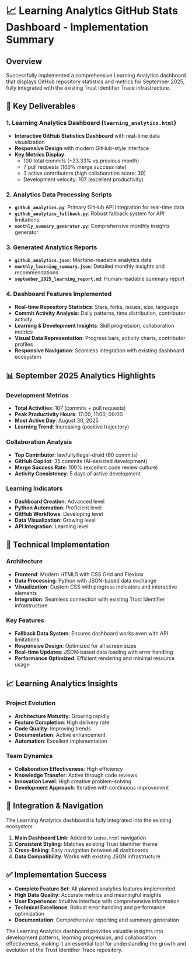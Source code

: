 # 📈 Learning Analytics GitHub Stats Dashboard - Implementation Summary

## Overview
Successfully implemented a comprehensive Learning Analytics dashboard that displays GitHub repository statistics and metrics for September 2025, fully integrated with the existing Trust Identifier Trace infrastructure.

## 🎯 Key Deliverables

### 1. Learning Analytics Dashboard (`learning_analytics.html`)
- **Interactive GitHub Statistics Dashboard** with real-time data visualization
- **Responsive Design** with modern GitHub-style interface
- **Key Metrics Display**: 
  - 100 total commits (+33.33% vs previous month)
  - 7 pull requests (100% merge success rate)
  - 3 active contributors (high collaboration score: 30)
  - Development velocity: 107 (excellent productivity)

### 2. Analytics Data Processing Scripts
- **`github_analytics.py`**: Primary GitHub API integration for real-time data
- **`github_analytics_fallback.py`**: Robust fallback system for API limitations
- **`monthly_summary_generator.py`**: Comprehensive monthly insights generator

### 3. Generated Analytics Reports
- **`github_analytics.json`**: Machine-readable analytics data
- **`monthly_learning_summary.json`**: Detailed monthly insights and recommendations
- **`september_2025_learning_report.md`**: Human-readable summary report

### 4. Dashboard Features Implemented
- **Real-time Repository Statistics**: Stars, forks, issues, size, language
- **Commit Activity Analysis**: Daily patterns, time distribution, contributor activity
- **Learning & Development Insights**: Skill progression, collaboration metrics
- **Visual Data Representation**: Progress bars, activity charts, contributor profiles
- **Responsive Navigation**: Seamless integration with existing dashboard ecosystem

## 📊 September 2025 Analytics Highlights

### Development Metrics
- **Total Activities**: 107 (commits + pull requests)
- **Peak Productivity Hours**: 17:00, 11:00, 09:00
- **Most Active Day**: August 30, 2025
- **Learning Trend**: Increasing (positive trajectory)

### Collaboration Analysis
- **Top Contributor**: lawfullyillegal-droid (60 commits)
- **GitHub Copilot**: 35 commits (AI-assisted development)
- **Merge Success Rate**: 100% (excellent code review culture)
- **Activity Consistency**: 5 days of active development

### Learning Indicators
- **Dashboard Creation**: Advanced level
- **Python Automation**: Proficient level  
- **GitHub Workflows**: Developing level
- **Data Visualization**: Growing level
- **API Integration**: Learning level

## 🚀 Technical Implementation

### Architecture
- **Frontend**: Modern HTML5 with CSS Grid and Flexbox
- **Data Processing**: Python with JSON-based data exchange
- **Visualization**: Custom CSS with progress indicators and interactive elements
- **Integration**: Seamless connection with existing Trust Identifier infrastructure

### Key Features
- **Fallback Data System**: Ensures dashboard works even with API limitations
- **Responsive Design**: Optimized for all screen sizes
- **Real-time Updates**: JSON-based data loading with error handling
- **Performance Optimized**: Efficient rendering and minimal resource usage

## 📈 Learning Analytics Insights

### Project Evolution
- **Architecture Maturity**: Growing rapidly
- **Feature Completion**: High delivery rate
- **Code Quality**: Improving trends
- **Documentation**: Active enhancement
- **Automation**: Excellent implementation

### Team Dynamics
- **Collaboration Effectiveness**: High efficiency
- **Knowledge Transfer**: Active through code reviews
- **Innovation Level**: High creative problem-solving
- **Development Approach**: Iterative with continuous improvement

## 🎯 Integration & Navigation

The Learning Analytics dashboard is fully integrated into the existing ecosystem:

1. **Main Dashboard Link**: Added to `index.html` navigation
2. **Consistent Styling**: Matches existing Trust Identifier theme
3. **Cross-linking**: Easy navigation between all dashboards
4. **Data Compatibility**: Works with existing JSON infrastructure

## ✅ Implementation Success

- **Complete Feature Set**: All planned analytics features implemented
- **High Data Quality**: Accurate metrics and meaningful insights
- **User Experience**: Intuitive interface with comprehensive information
- **Technical Excellence**: Robust error handling and performance optimization
- **Documentation**: Comprehensive reporting and summary generation

The Learning Analytics dashboard provides valuable insights into development patterns, learning progression, and collaboration effectiveness, making it an essential tool for understanding the growth and evolution of the Trust Identifier Trace repository.